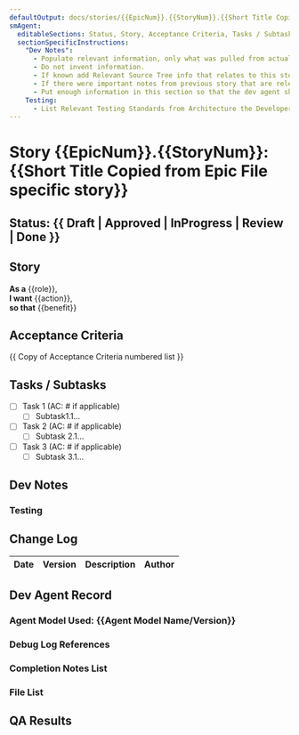 ```yaml
---
defaultOutput: docs/stories/{{EpicNum}}.{{StoryNum}}.{{Short Title Copied from Epic File specific story}}.md
smAgent:
  editableSections: Status, Story, Acceptance Criteria, Tasks / Subtasks, Dev Notes, Testing, Change Log
  sectionSpecificInstructions:
    "Dev Notes":
      - Populate relevant information, only what was pulled from actual artifacts from docs folder, relevant to this story
      - Do not invent information.
      - If known add Relevant Source Tree info that relates to this story.
      - If there were important notes from previous story that are relevant to this one, include them here.
      - Put enough information in this section so that the dev agent should NEVER need to read the architecture documents, these notes along with the tasks and subtasks must give the Dev Agent the complete context it needs to comprehend with the least amount of overhead the information to complete the story,  meeting all AC and completing all tasks+subtasks.
    Testing:
      - List Relevant Testing Standards from Architecture the Developer needs to conform to (test file location, test standards, etc) 
---
```


# Story {{EpicNum}}.{{StoryNum}}: {{Short Title Copied from Epic File specific story}}

## Status: {{ Draft | Approved | InProgress | Review | Done }}

## Story

**As a** {{role}},\
**I want** {{action}},\
**so that** {{benefit}}

## Acceptance Criteria

{{ Copy of Acceptance Criteria numbered list }}

## Tasks / Subtasks

- [ ] Task 1 (AC: # if applicable)
  - [ ] Subtask1.1...
- [ ] Task 2 (AC: # if applicable)
  - [ ] Subtask 2.1...
- [ ] Task 3 (AC: # if applicable)
  - [ ] Subtask 3.1...

## Dev Notes

### Testing

## Change Log

| Date | Version | Description | Author |
| :--- | :------ | :---------- | :----- |

## Dev Agent Record

### Agent Model Used: {{Agent Model Name/Version}}

### Debug Log References

### Completion Notes List

### File List

## QA Results
